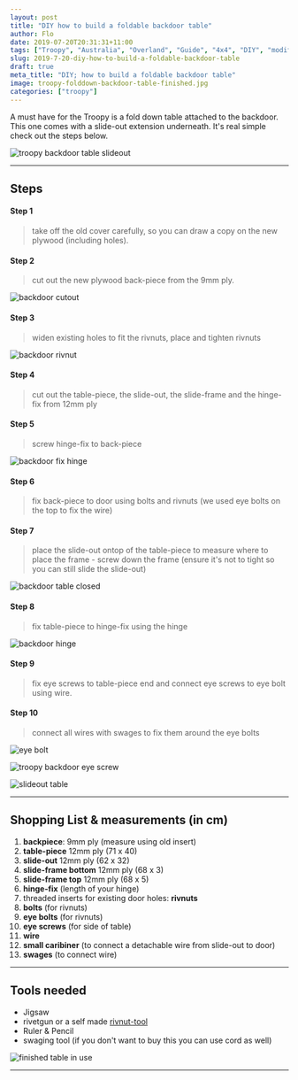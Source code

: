 ```yaml
---
layout: post
title: "DIY how to build a foldable backdoor table"
author: Flo
date: 2019-07-20T20:31:31+11:00
tags: ["Troopy", "Australia", "Overland", "Guide", "4x4", "DIY", "modification"]
slug: 2019-7-20-diy-how-to-build-a-foldable-backdoor-table
draft: true
meta_title: "DIY; how to build a foldable backdoor table"
image: troopy-folddown-backdoor-table-finished.jpg
categories: ["troopy"]
---
```


A must have for the Troopy is a fold down table attached to the backdoor.<!-- end --> This one comes with a slide-out extension underneath. It's real simple check out the steps below.

![troopy backdoor table slideout](./troopy-backdoor-table-slideout-diy.jpg)

---

## Steps

#### Step 1 

> take off the old cover carefully, so you can draw a copy on the new plywood (including holes).

#### Step 2

> cut out the new plywood back-piece from the 9mm ply.

![backdoor cutout](./troopy-backdoor-cutout-backdoor.jpg)

#### Step 3

> widen existing holes to fit the rivnuts, place and tighten rivnuts

![backdoor rivnut](./troopy-backdoor-rivnut-inserts.jpg)

#### Step 4

> cut out the table-piece, the slide-out, the slide-frame and the hinge-fix from 12mm ply

#### Step 5

> screw hinge-fix to back-piece

![backdoor fix hinge](./troopy-backdoor-fix-hinge.jpg)

#### Step 6

> fix back-piece to door using bolts and rivnuts (we used eye bolts on the top to fix the wire)

#### Step 7

> place the slide-out ontop of the table-piece to measure where to place the frame - screw down the frame (ensure it's not to tight so you can still slide the slide-out)

![backdoor table closed](./troopy-backdoor-table-closed.jpg)

#### Step 8

> fix table-piece to hinge-fix using the hinge

![backdoor hinge](./troopy-backdoor-table-hinge.jpg)

#### Step 9

> fix eye screws to table-piece end and connect eye screws to eye bolt using wire.

#### Step 10

> connect all wires with swages to fix them around the eye bolts

![eye bolt](./troopy-fold-down-table-eye-bolt.jpg)

![troopy backdoor eye screw](./troopy-fold-down-table-eye-screw.jpg)

![slideout table](./troopy-backdoor-slideout-table.jpg)

---

## Shopping List & measurements (in cm)

1. **backpiece**: 9mm ply (measure using old insert)
2. **table-piece** 12mm ply (71 x 40)
3. **slide-out** 12mm ply (62 x 32)
4. **slide-frame bottom** 12mm ply (68 x 3)
5. **slide-frame top** 12mm ply (68 x 5)
6. **hinge-fix** (length of your hinge)
7. threaded inserts for existing door holes: **rivnuts**
8. **bolts** (for rivnuts)
9. **eye bolts** (for rivnuts)
10. **eye screws** (for side of table)
11. **wire**
12. **small caribiner** (to connect a detachable wire from slide-out to door)
13. **swages** (to connect wire)

---

## Tools needed

* Jigsaw
* rivetgun or a self made [rivnut-tool](https://www.youtube.com/watch?v=SzWj5y00sVg) 
* Ruler & Pencil
* swaging tool (if you don't want to buy this you can use cord as well)

![finished table in use](./troopy-table-folddown-finished.jpg)

---
